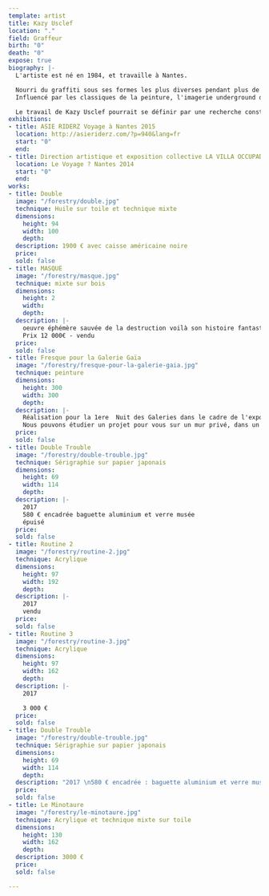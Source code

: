 ```yaml
---
template: artist
title: Kazy Usclef
location: "."
field: Graffeur
birth: "0"
death: "0"
expose: true
biography: |-
  L'artiste est né en 1984, et travaille à Nantes.

  Nourri du graffiti sous ses formes les plus diverses pendant plus de 10 ans, il utilise aujourd'hui un large éventail de technique de représentation (gravure, sérigraphie, encre ,pochoir...).
  Influencé par les classiques de la peinture, l'imagerie underground des années 80 à aujourd'hui ou plus largement par l'art populaire, il n'hésite pas à détourner de manière incisive certaines iconographies sacrées.

  Le travail de Kazy Usclef pourrait se définir par une recherche constante de rencontre, technique, humaine, culturelle où le frottement alimente de manière constante sa recherche artistique. C'est par cette recherche qu'il alimente une variété de langage dans un souci d' accessibilité par le plus grand nombre. Ses productions sont les plus fréquemment nourries de voyages et référencées à la rue, source d'inspiration infinie considérée comme une galerie à ciel ouvert et un parfait terrain d'expérimentation.
exhibitions:
- title: ASIE RIDERZ Voyage à Nantes 2015
  location: http://asieriderz.com/?p=940&lang=fr
  start: "0"
  end: 
- title: Direction artistique et exposition collective LA VILLA OCCUPADA
  location: Le Voyage ? Nantes 2014
  start: "0"
  end: 
works:
- title: Double
  image: "/forestry/double.jpg"
  technique: Huile sur toile et technique mixte
  dimensions:
    height: 94
    width: 100
    depth: 
  description: 1900 € avec caisse américaine noire
  price: 
  sold: false
- title: MASQUE
  image: "/forestry/masque.jpg"
  technique: mixte sur bois
  dimensions:
    height: 2
    width: 
    depth: 
  description: |-
    oeuvre éphémère sauvée de la destruction voilà son histoire fantastique si vous voulez l'acquérir c'est pour poursuivre cette incroyable histoire. Masque visible sur Nantes.
    Prix 12 000€ - vendu
  price: 
  sold: false
- title: Fresque pour la Galerie Gaïa
  image: "/forestry/fresque-pour-la-galerie-gaia.jpg"
  technique: peinture
  dimensions:
    height: 300
    width: 300
    depth: 
  description: |-
    Réalisation pour la 1ere  Nuit des Galeries dans le cadre de l'exposition La Chambre 21
    Nous pouvons étudier un projet pour vous sur un mur privé, dans un hall d'entreprise, ou sur toile. Prix selon le projet
  price: 
  sold: false
- title: Double Trouble
  image: "/forestry/double-trouble.jpg"
  technique: Sérigraphie sur papier japonais
  dimensions:
    height: 69
    width: 114
    depth: 
  description: |-
    2017
    580 € encadrée baguette aluminium et verre musée
    épuisé
  price: 
  sold: false
- title: Routine 2
  image: "/forestry/routine-2.jpg"
  technique: Acrylique
  dimensions:
    height: 97
    width: 192
    depth: 
  description: |-
    2017
    vendu
  price: 
  sold: false
- title: Routine 3
  image: "/forestry/routine-3.jpg"
  technique: Acrylique
  dimensions:
    height: 97
    width: 162
    depth: 
  description: |-
    2017

    3 000 €
  price: 
  sold: false
- title: Double Trouble
  image: "/forestry/double-trouble.jpg"
  technique: Sérigraphie sur papier japonais
  dimensions:
    height: 69
    width: 114
    depth: 
  description: "2017 \n580 € encadrée : baguette aluminium et verre musée"
  price: 
  sold: false
- title: Le Minotaure
  image: "/forestry/le-minotaure.jpg"
  technique: Acrylique et technique mixte sur toile
  dimensions:
    height: 130
    width: 162
    depth: 
  description: 3000 €
  price: 
  sold: false

---
```

